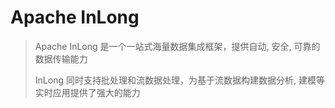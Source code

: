 # Apache InLong

> Apache InLong 是一个一站式海量数据集成框架，提供自动, 安全, 可靠的数据传输能力 
> 
> InLong 同时支持批处理和流数据处理，为基于流数据构建数据分析, 建模等实时应用提供了强大的能力